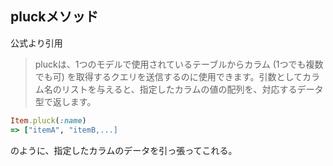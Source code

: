 ## pluckメソッド

公式より引用
>pluckは、1つのモデルで使用されているテーブルからカラム (1つでも複数でも可) を取得するクエリを送信するのに使用できます。引数としてカラム名のリストを与えると、指定したカラムの値の配列を、対応するデータ型で返します。

``` ruby
Item.pluck(:name)
=> ["itemA", "itemB,...]
```

のように、指定したカラムのデータを引っ張ってこれる。
